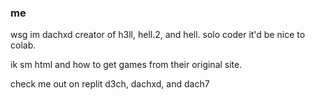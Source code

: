 ### me
wsg im dachxd 
creator of h3ll, hell.2, and hell.
solo coder it'd be nice to colab.

ik sm html and how to get games from 
their original site.

check me out on replit
d3ch, dachxd, and dach7

